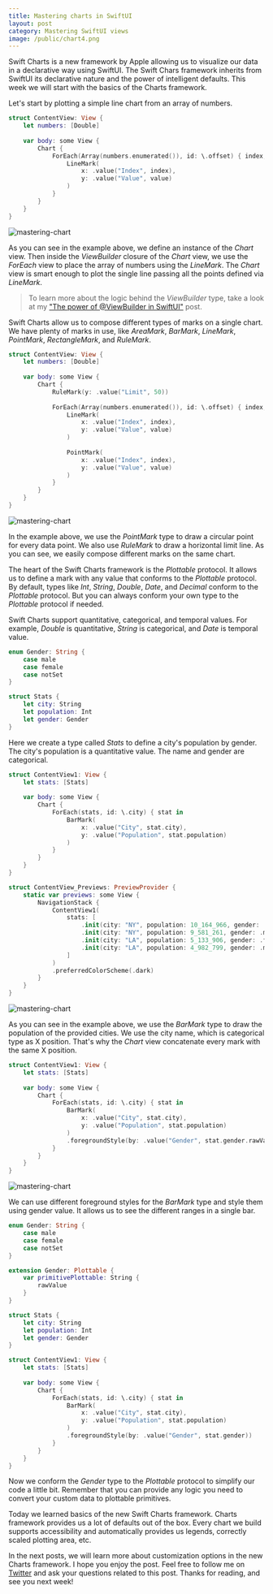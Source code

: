 ```yaml
---
title: Mastering charts in SwiftUI
layout: post
category: Mastering SwiftUI views
image: /public/chart4.png
---
```


Swift Charts is a new framework by Apple allowing us to visualize our data in a declarative way using SwiftUI. The Swift Chars framework inherits from SwiftUI its declarative nature and the power of intelligent defaults. This week we will start with the basics of the Charts framework.

Let's start by plotting a simple line chart from an array of numbers.

```swift
struct ContentView: View {
    let numbers: [Double]
    
    var body: some View {
        Chart {
            ForEach(Array(numbers.enumerated()), id: \.offset) { index, value in
                LineMark(
                    x: .value("Index", index),
                    y: .value("Value", value)
                )
            }
        }
    }
}
```

![mastering-chart](/public/chart1.png)

As you can see in the example above, we define an instance of the *Chart* view. Then inside the *ViewBuilder* closure of the *Chart* view, we use the *ForEach* view to place the array of numbers using the *LineMark*. The *Chart* view is smart enough to plot the single line passing all the points defined via *LineMark*.

> To learn more about the logic behind the *ViewBuilder* type, take a look at my ["The power of @ViewBuilder in SwiftUI"](/2019/12/18/the-power-of-viewbuilder-in-swiftui/) post.

Swift Charts allow us to compose different types of marks on a single chart. We have plenty of marks in use, like *AreaMark*, *BarMark*, *LineMark*, *PointMark*, *RectangleMark*, and *RuleMark*.

```swift
struct ContentView: View {
    let numbers: [Double]
    
    var body: some View {
        Chart {
            RuleMark(y: .value("Limit", 50))
            
            ForEach(Array(numbers.enumerated()), id: \.offset) { index, value in
                LineMark(
                    x: .value("Index", index),
                    y: .value("Value", value)
                )
                
                PointMark(
                    x: .value("Index", index),
                    y: .value("Value", value)
                )
            }
        }
    }
}
```

![mastering-chart](/public/chart2.png)

In the example above, we use the *PointMark* type to draw a circular point for every data point. We also use *RuleMark* to draw a horizontal limit line. As you can see, we easily compose different marks on the same chart.

The heart of the Swift Charts framework is the *Plottable* protocol. It allows us to define a mark with any value that conforms to the *Plottable* protocol. By default, types like *Int*, *String*, *Double*, *Date*, and *Decimal* conform to the *Plottable* protocol. But you can always conform your own type to the *Plottable* protocol if needed.

Swift Charts support quantitative, categorical, and temporal values. For example, *Double* is quantitative, *String* is categorical, and *Date* is temporal value.

```swift
enum Gender: String {
    case male
    case female
    case notSet
}

struct Stats {
    let city: String
    let population: Int
    let gender: Gender
}
```

Here we create a type called *Stats* to define a city's population by gender. The city's population is a quantitative value. The name and gender are categorical.

```swift
struct ContentView1: View {
    let stats: [Stats]
    
    var body: some View {
        Chart {
            ForEach(stats, id: \.city) { stat in
                BarMark(
                    x: .value("City", stat.city),
                    y: .value("Population", stat.population)
                )
            }
        }
    }
}

struct ContentView_Previews: PreviewProvider {
    static var previews: some View {
        NavigationStack {
            ContentView1(
                stats: [
                    .init(city: "NY", population: 10_164_966, gender: .female),
                    .init(city: "NY", population: 9_581_261, gender: .male),
                    .init(city: "LA", population: 5_133_906, gender: .female),
                    .init(city: "LA", population: 4_982_799, gender: .male)
                ]
            )
            .preferredColorScheme(.dark)
        }
    }
}
```

![mastering-chart](/public/chart3.png)

As you can see in the example above, we use the *BarMark* type to draw the population of the provided cities. We use the city name, which is categorical type as X position. That's why the *Chart* view concatenate every mark with the same X position.

```swift
struct ContentView1: View {
    let stats: [Stats]
    
    var body: some View {
        Chart {
            ForEach(stats, id: \.city) { stat in
                BarMark(
                    x: .value("City", stat.city),
                    y: .value("Population", stat.population)
                )
                .foregroundStyle(by: .value("Gender", stat.gender.rawValue))
            }
        }
    }
}
```

![mastering-chart](/public/chart4.png)

We can use different foreground styles for the *BarMark* type and style them using gender value. It allows us to see the different ranges in a single bar.

```swift
enum Gender: String {
    case male
    case female
    case notSet
}

extension Gender: Plottable {
    var primitivePlottable: String {
        rawValue
    }
}

struct Stats {
    let city: String
    let population: Int
    let gender: Gender
}

struct ContentView1: View {
    let stats: [Stats]
    
    var body: some View {
        Chart {
            ForEach(stats, id: \.city) { stat in
                BarMark(
                    x: .value("City", stat.city),
                    y: .value("Population", stat.population)
                )
                .foregroundStyle(by: .value("Gender", stat.gender))
            }
        }
    }
}
```

Now we conform the *Gender* type to the *Plottable* protocol to simplify our code a little bit. Remember that you can provide any logic you need to convert your custom data to plottable primitives.

Today we learned basics of the new Swift Charts framework. Charts framework provides us a lot of defaults out of the box. Every chart we build supports accessibility and automatically provides us legends, correctly scaled plotting area, etc. 

In the next posts, we will learn more about customization options in the new Charts framework. I hope you enjoy the post. Feel free to follow me on [Twitter](https://twitter.com/mecid) and ask your questions related to this post. Thanks for reading, and see you next week!
